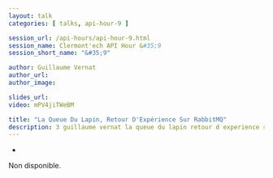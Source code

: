 ```yaml
---
layout: talk
categories: [ talks, api-hour-9 ]

session_url: /api-hours/api-hour-9.html
session_name: Clermont'ech API Hour &#35;9
session_short_name: "&#35;9"

author: Guillaume Vernat
author_url:
author_image:

slides_url:
video: mPV4jiTWeBM

title: "La Queue Du Lapin, Retour D'Expérience Sur RabbitMQ"
description: 3 guillaume vernat la queue du lapin retour d experience sur rabbitmq
---
```

-

Non disponible.
